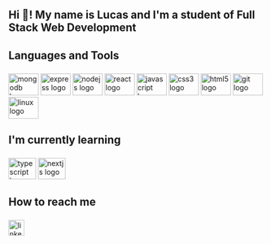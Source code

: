 <h2 align="left">Hi 👋! My name is Lucas and I'm a student of Full Stack Web Development</h2>

###

<h2 align="left">Languages and Tools</h2>

###

<div align="left">
  <img src="https://cdn.jsdelivr.net/gh/devicons/devicon/icons/mongodb/mongodb-plain-wordmark.svg" height="43" width="59" alt="mongodb logo"  />
  <img src="https://cdn.jsdelivr.net/gh/devicons/devicon/icons/express/express-original-wordmark.svg" height="43" width="59" alt="express logo"  />
  <img src="https://cdn.jsdelivr.net/gh/devicons/devicon/icons/nodejs/nodejs-plain-wordmark.svg" height="43" width="59" alt="nodejs logo"  />
  <img src="https://cdn.jsdelivr.net/gh/devicons/devicon/icons/react/react-original-wordmark.svg" height="43" width="59" alt="react logo"  />
  <img src="https://cdn.jsdelivr.net/gh/devicons/devicon/icons/javascript/javascript-plain.svg" height="43" width="59" alt="javascript logo"  />
  <img src="https://cdn.jsdelivr.net/gh/devicons/devicon/icons/css3/css3-plain-wordmark.svg" height="43" width="59" alt="css3 logo"  />
  <img src="https://cdn.jsdelivr.net/gh/devicons/devicon/icons/html5/html5-plain-wordmark.svg" height="43" width="59" alt="html5 logo"  />
  <img src="https://cdn.jsdelivr.net/gh/devicons/devicon/icons/git/git-plain-wordmark.svg" height="43" width="59" alt="git logo"  />
  <img src="https://cdn.jsdelivr.net/gh/devicons/devicon/icons/linux/linux-original.svg" height="43" width="59" alt="linux logo"  />
</div>

###

<h2 align="left">I'm currently learning</h2>

###

<div align="left">
  <img src="https://cdn.jsdelivr.net/gh/devicons/devicon/icons/typescript/typescript-plain.svg" height="42" width="54" alt="typescript logo"  />
  <img src="https://cdn.jsdelivr.net/gh/devicons/devicon/icons/nextjs/nextjs-original.svg" height="42" width="54" alt="nextjs logo"  />
</div>

###

<h2 align="left">How to reach me</h2>

###

<div align="left">
  <a href="https://www.linkedin.com/in/lucas-zuquetto-660421234/" target="_blank">
    <img src="https://img.shields.io/static/v1?message=LinkedIn&logo=linkedin&label=&color=0077B5&logoColor=white&labelColor=&style=for-the-badge" height="31" alt="linkedin logo"  />
  </a>
</div>

###
